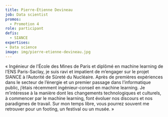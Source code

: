 ```yaml
---
title: Pierre-Étienne Devineau
job: Data scientist
promos:
  - Promotion 4
role: participant
defis:
  - SIANCE
expertises:
- Data science
image: img/pierre-etienne-devineau.jpg
---
```

« Ingénieur de l’École des Mines de Paris et diplômé en machine learning de l’ENS Paris-Saclay, je suis ravi et impatient de m’engager sur le projet SIANCE à l’Autorité de Sûreté du Nucléaire. Après de premières expériences dans le secteur de l’énergie et un premier passage dans l’informatique public, j’étais récemment ingénieur-conseil en machine learning. Je m’intéresse à la manière dont les changements technologiques et culturels, à commencer par le machine learning, font évoluer nos discours et nos paradigmes de travail. Sur mon temps libre, vous pourrez souvent me retrouver pour un footing, un festival ou un musée. »
